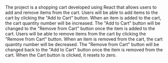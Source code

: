 The project is a shopping cart developed using React that allows users to add and remove items from the cart.
Users will be able to add items to the cart by clicking the "Add to Cart" button.
When an item is added to the cart, the cart quantity number will be increased.
The "Add to Cart" button will be changed to the "Remove from Cart" button once the item is added to the cart.
Users will be able to remove items from the cart by clicking the "Remove from Cart" button.
When an item is removed from the cart, the cart quantity number will be decreased.
The "Remove from Cart" button will be changed back to the "Add to Cart" button once the item is removed from the cart.
When the Cart button is clicked, it resets to zero.
